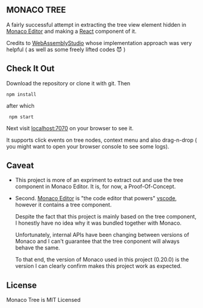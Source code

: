 MONACO TREE
-----------
A fairly successful attempt in extracting the tree view element hidden in [Monaco Editor](https://github.com/microsoft/monaco-editor) and making a [React](https://github.com/facebook/react) component of it.



Credits to [WebAssemblyStudio](https://github.com/wasdk/WebAssemblyStudio) whose implementation approach was very helpful ( as well as some freely lifted codes :smiling_imp: ) 

Check It Out
--------------
Download the repository or clone it with git. Then

```
npm install
```
after which
```
 npm start
 ```
Next visit [localhost:7070](localhost:7070) on your browser to see it.

It supports click events on tree nodes, context menu and also drag-n-drop ( you might want to open your browser console to see some logs).

Caveat
-------
* This project is more of an expriment to extract out and use the tree component in Monaco Editor. It is, for now, a Proof-Of-Concept.

* Second. [Monaco Editor](https://github.com/microsoft/monaco-editor) is "the code editor that powers" [vscode](https://github.com/microsoft/vscode), however it contains a tree component. 

    Despite the fact that this project is mainly based on the tree component, I honestly have no idea why it was bundled together with Monaco.

    Unfortunately, internal APIs have been changing between versions of Monaco and I can't guarantee that the tree conponent will always behave the same.

    To that end, the version of Monaco used in this project (0.20.0) is the version I can clearly confirm makes this project work as expected.


License
--------

Monaco Tree is MIT Licensed